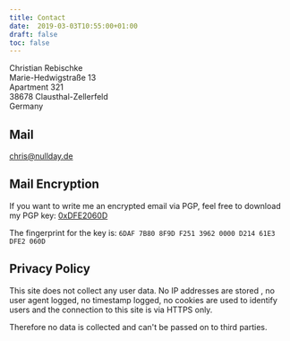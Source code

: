 ```yaml
---
title: Contact
date:  2019-03-03T10:55:00+01:00
draft: false
toc: false
---
```


Christian Rebischke  
Marie-Hedwigstraße 13  
Apartment 321  
38678 Clausthal-Zellerfeld  
Germany

## Mail

chris@nullday.de  

## Mail Encryption

If you want to write me an encrypted email via PGP, feel free to download my PGP key: [0xDFE2060D](/storage/pubkey.txt)

The fingerprint for the key is: `6DAF 7B80 8F9D F251 3962 0000 D214 61E3 DFE2 060D`

## Privacy Policy

This site does not collect any user data. No IP addresses are stored , no user
agent logged, no timestamp logged, no cookies are used to identify users and
the connection to this site is via HTTPS only.

Therefore no data is collected and can't be passed on to third parties.
